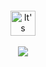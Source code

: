 <div align="center">
	<br>
	<br>
	<br>
	<br>
	<img src="https://enterprise.github.com/assets/spinners/octocat-spinner-128-26a44333917854c6794d55eac947b1277fced54f1f60c5df5d93431db8753bc5.gif" alt="It's never gonna load" title="It's never gonna load" width="40" height="40">
	<!--<p>Loading</p>-->
	<br>
	<a href="https://ecologi.com/lngzl?r=6005cc57f70194001deaedfa"><br><img src="https://img.shields.io/ecologi/trees/lngzl"></a>
	<br>
	<br>
	<br>
	<br>
</div>
